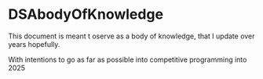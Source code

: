 # DSAbodyOfKnowledge
This document is meant t oserve as a body of knowledge, that I update over years hopefully.

With intentions to go as far as possible into competitive programming into 2025

